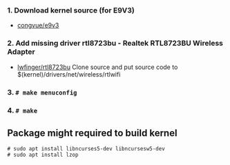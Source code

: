 
### 1. Download kernel source (for E9V3)
* [congvue/e9v3](https://github.com/congvue/e9v3)

### 2. Add missing driver rtl8723bu - Realtek RTL8723BU Wireless Adapter
* [lwfinger/rtl8723bu](https://github.com/lwfinger/rtl8723bu)
Clone source and put source code to $(kernel)/drivers/net/wireless/rtlwifi

### 3. `# make menuconfig`

### 4. `# make`

## Package might required to build kernel
```
# sudo apt install libncurses5-dev libncursesw5-dev
# sudo apt install lzop
```
